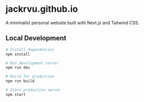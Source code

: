 # jackrvu.github.io

A minimalist personal website built with Next.js and Tailwind CSS.

## Local Development

```bash
# Install dependencies
npm install

# Run development server
npm run dev

# Build for production
npm run build

# Start production server
npm start
